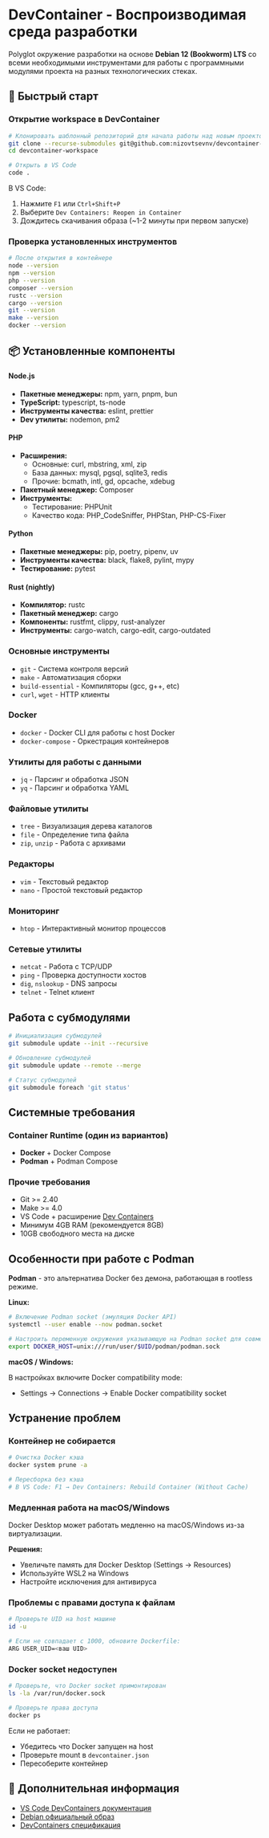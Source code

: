 # DevContainer - Воспроизводимая среда разработки

Polyglot окружение разработки на основе **Debian 12 (Bookworm) LTS** со всеми необходимыми инструментами для работы с программными модулями проекта на разных технологических стеках.

## 🚀 Быстрый старт

### Открытие workspace в DevContainer

```bash
# Клонировать шаблонный репозиторий для начала работы над новым проектом
git clone --recurse-submodules git@github.com:nizovtsevnv/devcontainer-workspace.git
cd devcontainer-workspace

# Открыть в VS Code
code .
```

В VS Code:
1. Нажмите `F1` или `Ctrl+Shift+P`
2. Выберите `Dev Containers: Reopen in Container`
3. Дождитесь скачивания образа (~1-2 минуты при первом запуске)

### Проверка установленных инструментов

```bash
# После открытия в контейнере
node --version
npm --version
php --version
composer --version
rustc --version
cargo --version
git --version
make --version
docker --version
```

## 📦 Установленные компоненты

#### Node.js
- **Пакетные менеджеры:** npm, yarn, pnpm, bun
- **TypeScript:** typescript, ts-node
- **Инструменты качества:** eslint, prettier
- **Dev утилиты:** nodemon, pm2

#### PHP
- **Расширения:**
  - Основные: curl, mbstring, xml, zip
  - База данных: mysql, pgsql, sqlite3, redis
  - Прочие: bcmath, intl, gd, opcache, xdebug
- **Пакетный менеджер:** Composer
- **Инструменты:**
  - Тестирование: PHPUnit
  - Качество кода: PHP_CodeSniffer, PHPStan, PHP-CS-Fixer

#### Python
- **Пакетные менеджеры:** pip, poetry, pipenv, uv
- **Инструменты качества:** black, flake8, pylint, mypy
- **Тестирование:** pytest

#### Rust (nightly)
- **Компилятор:** rustc
- **Пакетный менеджер:** cargo
- **Компоненты:** rustfmt, clippy, rust-analyzer
- **Инструменты:** cargo-watch, cargo-edit, cargo-outdated

### Основные инструменты
- `git` - Система контроля версий
- `make` - Автоматизация сборки
- `build-essential` - Компиляторы (gcc, g++, etc)
- `curl`, `wget` - HTTP клиенты

### Docker
- `docker` - Docker CLI для работы с host Docker
- `docker-compose` - Оркестрация контейнеров

### Утилиты для работы с данными
- `jq` - Парсинг и обработка JSON
- `yq` - Парсинг и обработка YAML

### Файловые утилиты
- `tree` - Визуализация дерева каталогов
- `file` - Определение типа файла
- `zip`, `unzip` - Работа с архивами

### Редакторы
- `vim` - Текстовый редактор
- `nano` - Простой текстовый редактор

### Мониторинг
- `htop` - Интерактивный монитор процессов

### Сетевые утилиты
- `netcat` - Работа с TCP/UDP
- `ping` - Проверка доступности хостов
- `dig`, `nslookup` - DNS запросы
- `telnet` - Telnet клиент

## Работа с субмодулями

```bash
# Инициализация субмодулей
git submodule update --init --recursive

# Обновление субмодулей
git submodule update --remote --merge

# Статус субмодулей
git submodule foreach 'git status'
```

## Системные требования

### Container Runtime (один из вариантов)
- **Docker** + Docker Compose
- **Podman** + Podman Compose

### Прочие требования
- Git >= 2.40
- Make >= 4.0
- VS Code + расширение [Dev Containers](https://marketplace.visualstudio.com/items?itemName=ms-vscode-remote.remote-containers)
- Минимум 4GB RAM (рекомендуется 8GB)
- 10GB свободного места на диске

## Особенности при работе с Podman

**Podman** - это альтернатива Docker без демона, работающая в rootless режиме.

**Linux:**
```bash
# Включение Podman socket (эмуляция Docker API)
systemctl --user enable --now podman.socket

# Настроить переменную окружения указывающую на Podman socket для совместимости с Docker
export DOCKER_HOST=unix:///run/user/$UID/podman/podman.sock
```

**macOS / Windows:**

В настройках включите Docker compatibility mode:
  - Settings → Connections → Enable Docker compatibility socket

## Устранение проблем

### Контейнер не собирается

```bash
# Очистка Docker кэша
docker system prune -a

# Пересборка без кэша
# В VS Code: F1 → Dev Containers: Rebuild Container (Without Cache)
```

### Медленная работа на macOS/Windows

Docker Desktop может работать медленно на macOS/Windows из-за виртуализации.

**Решения:**
- Увеличьте память для Docker Desktop (Settings → Resources)
- Используйте WSL2 на Windows
- Настройте исключения для антивируса

### Проблемы с правами доступа к файлам

```bash
# Проверьте UID на host машине
id -u

# Если не совпадает с 1000, обновите Dockerfile:
ARG USER_UID=<ваш UID>
```

### Docker socket недоступен

```bash
# Проверьте, что Docker socket примонтирован
ls -la /var/run/docker.sock

# Проверьте права доступа
docker ps
```

Если не работает:
- Убедитесь что Docker запущен на host
- Проверьте mount в `devcontainer.json`
- Пересоберите контейнер

## 📖 Дополнительная информация

- [VS Code DevContainers документация](https://code.visualstudio.com/docs/devcontainers/containers)
- [Debian официальный образ](https://hub.docker.com/_/debian)
- [DevContainers спецификация](https://containers.dev/)
